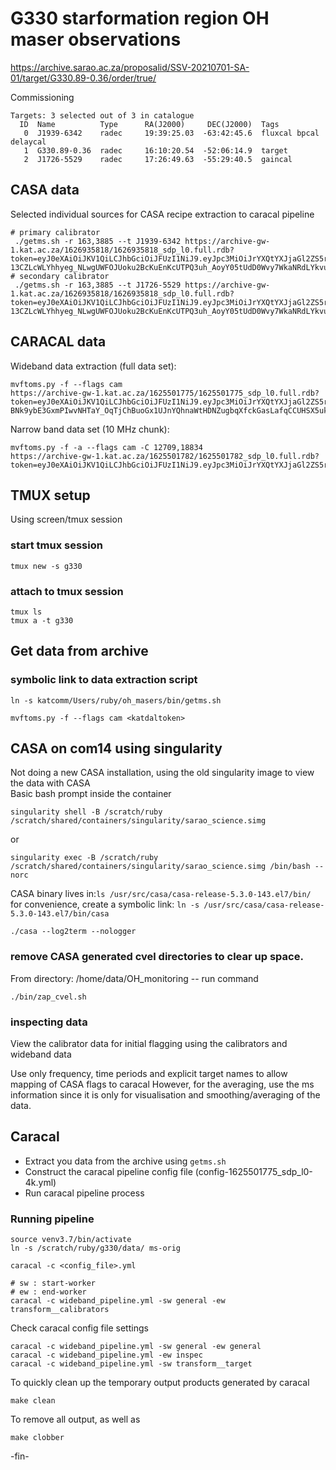 # G330 starformation region OH maser observations

https://archive.sarao.ac.za/proposalid/SSV-20210701-SA-01/target/G330.89-0.36/order/true/

Commissioning

```
Targets: 3 selected out of 3 in catalogue
  ID  Name          Type      RA(J2000)     DEC(J2000)  Tags
   0  J1939-6342    radec     19:39:25.03  -63:42:45.6  fluxcal bpcal delaycal 
   1  G330.89-0.36  radec     16:10:20.54  -52:06:14.9  target  
   2  J1726-5529    radec     17:26:49.63  -55:29:40.5  gaincal
```

## CASA data
Selected individual sources for CASA recipe extraction to caracal pipeline   
```
# primary calibrator
 ./getms.sh -r 163,3885 --t J1939-6342 https://archive-gw-1.kat.ac.za/1626935818/1626935818_sdp_l0.full.rdb?token=eyJ0eXAiOiJKV1QiLCJhbGciOiJFUzI1NiJ9.eyJpc3MiOiJrYXQtYXJjaGl2ZS5rYXQuYWMuemEiLCJhdWQiOiJhcmNoaXZlLWd3LTEua2F0LmFjLnphIiwiaWF0IjoxNjI2OTU2NjMwLCJwcmVmaXgiOlsiMTYyNjkzNTgxOCJdLCJleHAiOjE2Mjc1NjE0MzAsInN1YiI6InJ1YnlAc2FyYW8uYWMuemEiLCJzY29wZXMiOlsicmVhZCJdfQ.wye2P0SprT-13CZLcWLYhhyeg_NLwgUWFOJUoku2BcKuEnKcUTPQ3uh_AoyY05tUdD0Wvy7WkaNRdLYkvub6Og
# secondary calibrator
 ./getms.sh -r 163,3885 --t J1726-5529 https://archive-gw-1.kat.ac.za/1626935818/1626935818_sdp_l0.full.rdb?token=eyJ0eXAiOiJKV1QiLCJhbGciOiJFUzI1NiJ9.eyJpc3MiOiJrYXQtYXJjaGl2ZS5rYXQuYWMuemEiLCJhdWQiOiJhcmNoaXZlLWd3LTEua2F0LmFjLnphIiwiaWF0IjoxNjI2OTU2NjMwLCJwcmVmaXgiOlsiMTYyNjkzNTgxOCJdLCJleHAiOjE2Mjc1NjE0MzAsInN1YiI6InJ1YnlAc2FyYW8uYWMuemEiLCJzY29wZXMiOlsicmVhZCJdfQ.wye2P0SprT-13CZLcWLYhhyeg_NLwgUWFOJUoku2BcKuEnKcUTPQ3uh_AoyY05tUdD0Wvy7WkaNRdLYkvub6Og
```

## CARACAL data
Wideband data extraction (full data set):   
```
mvftoms.py -f --flags cam
https://archive-gw-1.kat.ac.za/1625501775/1625501775_sdp_l0.full.rdb?token=eyJ0eXAiOiJKV1QiLCJhbGciOiJFUzI1NiJ9.eyJpc3MiOiJrYXQtYXJjaGl2ZS5rYXQuYWMuemEiLCJhdWQiOiJhcmNoaXZlLWd3LTEua2F0LmFjLnphIiwiaWF0IjoxNjI3ODk5MzY3LCJwcmVmaXgiOlsiMTYyNTUwMTc3NSJdLCJleHAiOjE2Mjg1MDQxNjcsInN1YiI6InJ1YnlAc2FyYW8uYWMuemEiLCJzY29wZXMiOlsicmVhZCJdfQ.EX2msmU0UaR-BNk9ybE3GxmPIwvNHTaY_OqTjChBuoGx1UJnYQhnaWtHDNZugbqXfckGasLafqCCUHSX5ukbjA
```
Narrow band data set (10 MHz chunk):   
```
mvftoms.py -f -a --flags cam -C 12709,18834
https://archive-gw-1.kat.ac.za/1625501782/1625501782_sdp_l0.full.rdb?token=eyJ0eXAiOiJKV1QiLCJhbGciOiJFUzI1NiJ9.eyJpc3MiOiJrYXQtYXJjaGl2ZS5rYXQuYWMuemEiLCJhdWQiOiJhcmNoaXZlLWd3LTEua2F0LmFjLnphIiwiaWF0IjoxNjI3ODk5MzY3LCJwcmVmaXgiOlsiMTYyNTUwMTc4MiJdLCJleHAiOjE2Mjg1MDQxNjcsInN1YiI6InJ1YnlAc2FyYW8uYWMuemEiLCJzY29wZXMiOlsicmVhZCJdfQ.vTg4NmDeOcrtftLqHC9_b9ni8XrXLRpHO3sEzFRRpRojgCCFwmBksHvsKUlMQzFgJLiUnoltx6gwaTtfrZjP8Q
```


## TMUX setup
Using screen/tmux session
### start tmux session
```
tmux new -s g330
```
### attach to tmux session
```
tmux ls
tmux a -t g330
```


## Get data from archive
### symbolic link to data extraction script
```
ln -s katcomm/Users/ruby/oh_masers/bin/getms.sh
```

```
mvftoms.py -f --flags cam <katdaltoken>
```


## CASA on com14 using singularity
Not doing a new CASA installation, using the old singularity image to view the data with CASA    
Basic bash prompt inside the container
```
singularity shell -B /scratch/ruby /scratch/shared/containers/singularity/sarao_science.simg
```
or
```
singularity exec -B /scratch/ruby /scratch/shared/containers/singularity/sarao_science.simg /bin/bash --norc
```

CASA binary lives in:`ls /usr/src/casa/casa-release-5.3.0-143.el7/bin/`    
for convenience, create a symbolic link: `ln -s /usr/src/casa/casa-release-5.3.0-143.el7/bin/casa`
```
./casa --log2term --nologger
```

### remove CASA generated cvel directories to clear up space.
From directory: /home/data/OH_monitoring -- run command
```
./bin/zap_cvel.sh
```

### inspecting data
View the calibrator data for initial flagging using the calibrators and wideband data
<link to notebook link>
Use only frequency, time periods and explicit target names to allow mapping of CASA flags to caracal   
However, for the averaging, use the ms information since it is only for visualisation and
smoothing/averaging of the data.


## Caracal
* Extract you data from the archive using `getms.sh`
* Construct the caracal pipeline config file (config-1625501775_sdp_l0-4k.yml)
* Run caracal pipeline process

### Running pipeline
```
source venv3.7/bin/activate
ln -s /scratch/ruby/g330/data/ ms-orig

caracal -c <config_file>.yml

# sw : start-worker
# ew : end-worker
caracal -c wideband_pipeline.yml -sw general -ew transform__calibrators
```

Check caracal config file settings
```
caracal -c wideband_pipeline.yml -sw general -ew general
caracal -c wideband_pipeline.yml -ew inspec
caracal -c wideband_pipeline.yml -sw transform__target
```

To quickly clean up the temporary output products generated by caracal
```
make clean
```
To remove all output, as well as
```
make clobber
```

-fin-

